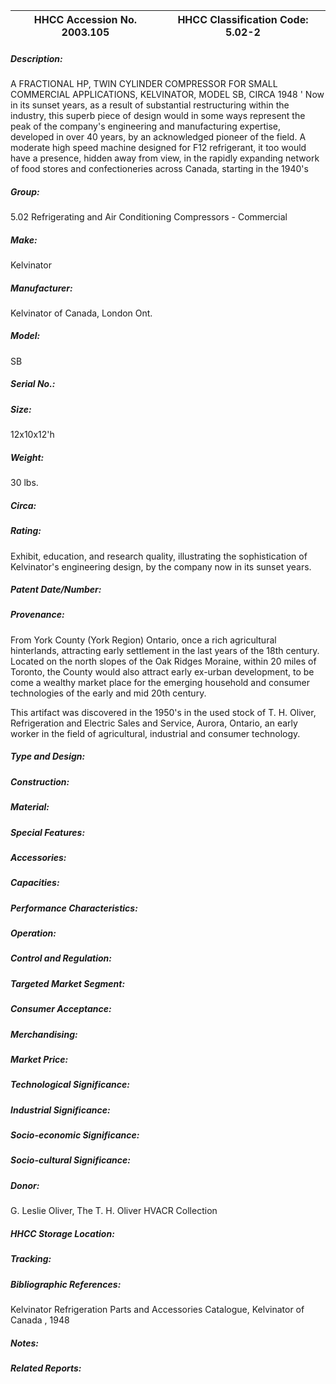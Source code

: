 | **HHCC Accession No. 2003.105** |**HHCC Classification Code:  5.02-2**|
| ----------- | ----------- |
##### Description:
A FRACTIONAL HP, TWIN CYLINDER COMPRESSOR FOR SMALL COMMERCIAL APPLICATIONS, KELVINATOR, MODEL SB, CIRCA 1948 ' Now in its sunset years, as a result of substantial restructuring within the industry, this superb piece of design would in some ways represent the peak of the company's engineering and manufacturing expertise, developed in over 40 years, by an acknowledged pioneer of the field. A moderate high speed machine designed for F12 refrigerant, it too would have a presence, hidden away from view, in the rapidly expanding network of food stores and confectioneries across Canada, starting in the 1940's
##### Group:
5.02 Refrigerating and Air Conditioning Compressors - Commercial

##### Make:
Kelvinator

##### Manufacturer:
Kelvinator of Canada, London Ont.

##### Model:
SB

##### Serial No.:


##### Size:
12x10x12'h

##### Weight:
30 lbs.

##### Circa:


##### Rating:
Exhibit, education, and research quality, illustrating the sophistication of Kelvinator's engineering design, by the company now in its sunset years.

##### Patent Date/Number:


##### Provenance:
From York County (York Region) Ontario, once a rich agricultural hinterlands, attracting early settlement in the last years of the 18th century. Located on the north slopes of the Oak Ridges Moraine, within 20 miles of Toronto, the County would also attract early ex-urban development, to be come a wealthy market place for the emerging household and consumer technologies of the early and mid 20th century. 

This artifact was discovered in the 1950's in the used stock of T. H. Oliver, Refrigeration and Electric Sales and Service, Aurora, Ontario, an early worker in the field of agricultural, industrial and consumer technology.

##### Type and Design:


##### Construction:


##### Material:


##### Special Features:


##### Accessories:


##### Capacities:


##### Performance Characteristics:


##### Operation:


##### Control and Regulation:


##### Targeted Market Segment:


##### Consumer Acceptance:


##### Merchandising:


##### Market Price:


##### Technological Significance:


##### Industrial Significance:


##### Socio-economic Significance:


##### Socio-cultural Significance:


##### Donor:
G. Leslie Oliver, The T. H. Oliver HVACR Collection

##### HHCC Storage Location:


##### Tracking:


##### Bibliographic References:
Kelvinator Refrigeration Parts and Accessories Catalogue, Kelvinator of Canada , 1948

##### Notes:


##### Related Reports:

